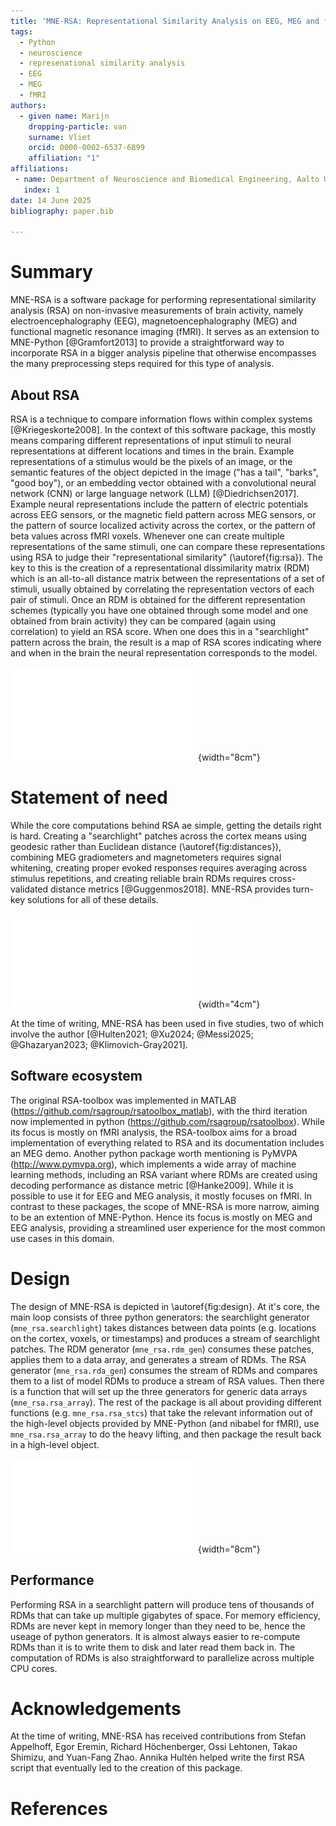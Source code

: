 ```yaml
---
title: 'MNE-RSA: Representational Similarity Analysis on EEG, MEG and fMRI data'
tags:
  - Python
  - neuroscience
  - represenational similarity analysis
  - EEG
  - MEG
  - fMRI
authors:
  - given name: Marijn
    dropping-particle: van
    surname: Vliet
    orcid: 0000-0002-6537-6899
    affiliation: "1"
affiliations:
 - name: Department of Neuroscience and Biomedical Engineering, Aalto University, Finland
   index: 1
date: 14 June 2025
bibliography: paper.bib

---
```


# Summary

MNE-RSA is a software package for performing representational similarity analysis (RSA) on non-invasive measurements of brain activity, namely electroencephalography (EEG), magnetoencephalography (MEG) and functional magnetic resonance imaging (fMRI).
It serves as an extension to MNE-Python [@Gramfort2013] to provide a straightforward way to incorporate RSA in a bigger analysis pipeline that otherwise encompasses the many preprocessing steps required for this type of analysis.

## About RSA
RSA is a technique to compare information flows within complex systems [@Kriegeskorte2008].
In the context of this software package, this mostly means comparing different representations of input stimuli to neural representations at different locations and times in the brain.
Example representations of a stimulus would be the pixels of an image, or the semantic features of the object depicted in the image ("has a tail", "barks", "good boy"), or an embedding vector obtained with a convolutional neural network (CNN) or large language network (LLM) [@Diedrichsen2017].
Example neural representations include the pattern of electric potentials across EEG sensors, or the magnetic field pattern across MEG sensors, or the pattern of source localized activity across the cortex, or the pattern of beta values across fMRI voxels.
Whenever one can create multiple representations of the same stimuli, one can compare these representations using RSA to judge their "representational similarity" (\autoref{fig:rsa}).
The key to this is the creation of a representational dissimilarity matrix (RDM) which is an all-to-all distance matrix between the representations of a set of stimuli, usually obtained by correlating the representation vectors of each pair of stimuli.
Once an RDM is obtained for the different representation schemes (typically you have one obtained through some model and one obtained from brain activity) they can be compared (again using correlation) to yield an RSA score.
When one does this in a "searchlight" pattern across the brain, the result is a map of RSA scores indicating where and when in the brain the neural representation corresponds to the model.

![Schematic overview of representational similarity analysis (RSA).\label{fig:rsa}](rsa.pdf){width="8cm"}

# Statement of need
While the core computations behind RSA ae simple, getting the details right is hard.
Creating a "searchlight" patches across the cortex means using geodesic rather than Euclidean distance (\autoref{fig:distances}), combining MEG gradiometers and magnetometers requires signal whitening, creating proper evoked responses requires averaging across stimulus repetitions, and creating reliable brain RDMs requires cross-validated distance metrics [@Guggenmos2018].
MNE-RSA provides turn-key solutions for all of these details.

![Depiction of geodesic versus Euclidean distance between points along the cortex.\label{fig:distances}](distances.pdf){width="4cm"}


At the time of writing, MNE-RSA has been used in five studies, two of which involve the author [@Hulten2021; @Xu2024; @Messi2025; @Ghazaryan2023; @Klimovich-Gray2021].

## Software ecosystem

The original RSA-toolbox was implemented in MATLAB (https://github.com/rsagroup/rsatoolbox_matlab), with the third iteration now implemented in python (https://github.com/rsagroup/rsatoolbox). 
While its focus is mostly on fMRI analysis, the RSA-toolbox aims for a broad implementation of everything related to RSA and its documentation includes an MEG demo.
Another python package worth mentioning is PyMVPA (http://www.pymvpa.org), which implements a wide array of machine learning methods, including an RSA variant where RDMs are created using decoding performance as distance metric [@Hanke2009].
While it is possible to use it for EEG and MEG analysis, it mostly focuses on fMRI.
In contrast to these packages, the scope of MNE-RSA is more narrow, aiming to be an extention of MNE-Python.
Hence its focus is mostly on MEG and EEG analysis, providing a streamlined user experience for the most common use cases in this domain.

# Design

The design of MNE-RSA is depicted in \autoref{fig:design}.
At it's core, the main loop consists of three python generators:
the searchlight generator (`mne_rsa.searchlight`) takes distances between data points (e.g. locations on the cortex, voxels, or timestamps) and produces a stream of searchlight patches.
The RDM generator (`mne_rsa.rdm_gen`) consumes these patches, applies them to a data array, and generates a stream of RDMs.
The RSA generator (`mne_rsa.rda_gen`) consumes the stream of RDMs and compares them to a list of model RDMs to produce a stream of RSA values.
Then there is a function that will set up the three generators for generic data arrays (`mne_rsa.rsa_array`).
The rest of the package is all about providing different functions (e.g. `mne_rsa.rsa_stcs`) that take the relevant information out of the high-level objects provided by MNE-Python (and nibabel for fMRI), use `mne_rsa.rsa_array` to do the heavy lifting, and then package the result back in a high-level object.

![Design of MNE-RSA.\label{fig:design}](design.pdf){width="8cm"}

## Performance

Performing RSA in a searchlight pattern will produce tens of thousands of RDMs that can take up multiple gigabytes of space.
For memory efficiency, RDMs are never kept in memory longer than they need to be, hence the useage of python generators.
It is almost always easier to re-compute RDMs than it is to write them to disk and later read them back in.
The computation of RDMs is also straightforward to parallelize across multiple CPU cores.

# Acknowledgements

At the time of writing, MNE-RSA has received contributions from Stefan
Appelhoff, Egor Eremin, Richard Höchenberger, Ossi Lehtonen, Takao Shimizu, and
Yuan-Fang Zhao. Annika Hultén helped write the first RSA script that eventually
led to the creation of this package.

# References
